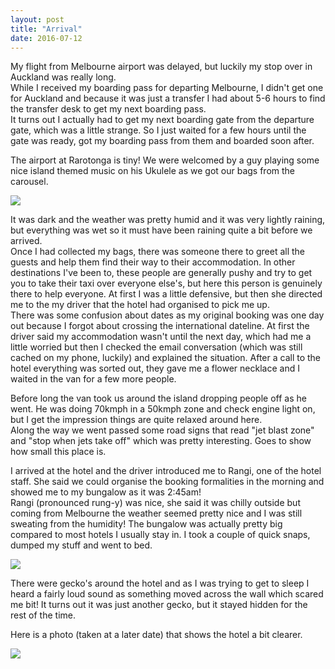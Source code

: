 ```yaml
---
layout: post
title: "Arrival"
date: 2016-07-12
---
```


My flight from Melbourne airport was delayed, but luckily my stop over in
Auckland was really long.  
While I received my boarding pass for departing Melbourne, I didn't get one for
Auckland and because it was just a transfer I had about 5-6 hours to find the
transfer desk to get my next boarding pass.  
It turns out I actually had to get my next boarding gate from the departure
gate, which was a little strange. So I just waited for a few hours until the
gate was ready, got my boarding pass from them and boarded soon after.

The airport at Rarotonga is tiny! We were welcomed by a guy playing some nice
island themed music on his Ukulele as we got our bags from the carousel.

<img src="https://res.cloudinary.com/stevenocchipinti/image/upload/f_auto,w_1600/2016-cook-islands/day-00-airport_gnzkhz.jpg" />

It was dark and the weather was pretty humid and it was very lightly raining,
but everything was wet so it must have been raining quite a bit before we
arrived.  
Once I had collected my bags, there was someone there to greet all the guests
and help them find their way to their accommodation. In other destinations I've
been to, these people are generally pushy and try to get you to take their
taxi over everyone else's, but here this person is genuinely there to help
everyone. At first I was a little defensive, but then she directed me to the
my driver that the hotel had organised to pick me up.  
There was some confusion about dates as my original booking was one day out
because I forgot about crossing the international dateline. At first the driver
said my accommodation wasn't until the next day, which had me a little worried
but then I checked the email conversation (which was still cached on my phone,
luckily) and explained the situation. After a call to the hotel everything was
sorted out, they gave me a flower necklace and I waited in the van for a few
more people.

Before long the van took us around the island dropping people off as he went.
He was doing 70kmph in a 50kmph zone and check engine light on, but I get the
impression things are quite relaxed around here.  
Along the way we went passed some road signs that read "jet blast zone" and
"stop when jets take off" which was pretty interesting. Goes to show how small
this place is.

I arrived at the hotel and the driver introduced me to Rangi, one of the hotel
staff. She said we could organise the booking formalities in the morning and
showed me to my bungalow as it was 2:45am!  
Rangi (pronounced rung-y) was nice, she said it was chilly outside but coming
from Melbourne the weather seemed pretty nice and I was still sweating from the
humidity!
The bungalow was actually pretty big compared to most hotels I usually stay in.
I took a couple of quick snaps, dumped my stuff and went to bed.

<img src="https://res.cloudinary.com/stevenocchipinti/image/upload/f_auto,w_1600/2016-cook-islands/day-00-selfie_toa9fa.jpg" />

There were gecko's around the hotel and as I was trying to get to sleep I heard
a fairly loud sound as something moved across the wall which scared me bit! It
turns out it was just another gecko, but it stayed hidden for the rest of the
time.

Here is a photo (taken at a later date) that shows the hotel a bit clearer.

<img src="https://res.cloudinary.com/stevenocchipinti/image/upload/f_auto,w_1600/2016-cook-islands/day-00-hotel_y9ofbs.jpg" />
